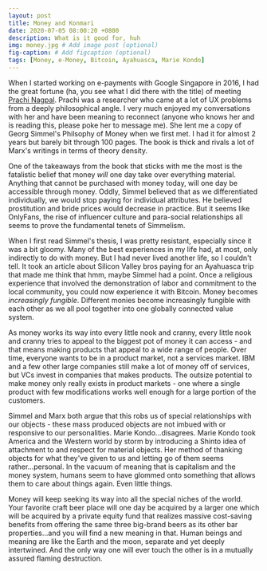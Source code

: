 ```yaml
---
layout: post
title: Money and Konmari
date: 2020-07-05 08:00:20 +0800
description: What is it good for, huh
img: money.jpg # Add image post (optional)
fig-caption: # Add figcaption (optional)
tags: [Money, e-Money, Bitcoin, Ayahuasca, Marie Kondo]
---
```


When I started working on e-payments with Google Singapore in 2016, I had the great fortune (ha, you see what I did there with the title) of meeting [Prachi Nagpal](https://www.linkedin.com/in/nagpalprachi/?originalSubdomain=in). Prachi was a researcher who came at a lot of UX problems from a deeply philosophical angle. I very much enjoyed my conversations with her and have been meaning to reconnect (anyone who knows her and is reading this, please poke her to message me). She lent me a copy of Georg Simmel's Philsophy of Money when we first met. I had it for almost 2 years but barely bit through 100 pages. The book is thick and rivals a lot of Marx's writings in terms of theory density.

One of the takeaways from the book that sticks with me the most is the fatalistic belief that money _will_ one day take over everything material. Anything that cannot be purchased with money today, will one day be accessible through money. Oddly, Simmel believed that as we differentiated individually, we would stop paying for individual attributes. He believed prostitution and bride prices would decrease in practice. But it seems like OnlyFans, the rise of influencer culture and para-social relationships all seems to prove the fundamental tenets of Simmelism.

When I first read Simmel's thesis, I was pretty resistant, especially since it was a bit gloomy. Many of the best experiences in my life had, at most, only indirectly to do with money. But I had never lived another life, so I couldn't tell. It took an article about Silicon Valley bros paying for an Ayahuasca trip that made me think that hmm, maybe Simmel had a point. Once a religious experience that involved the demonstration of labor and commitment to the local community, you could now experience it with Bitcoin. Money becomes _increasingly fungible_. Different monies become increasingly fungible with each other as we all pool together into one globally connected value system.

As money works its way into every little nook and cranny, every little nook and cranny tries to appeal to the biggest pot of money it can access - and that means making products that appeal to a wide range of people. Over time, everyone wants to be in a product market, not a services market. IBM and a few other large companies still make a lot of money off of services, but VCs invest in companies that makes products. The outsize potential to make money only really exists in product markets - one where a single product with few modifications works well enough for a large portion of the customers.

Simmel and Marx both argue that this robs us of special relationships with our objects - these mass produced objects are not imbued with or responsive to our personalities. Marie Kondo...disagrees. Marie Kondo took America and the Western world by storm by introducing a Shinto idea of attachment to and respect for material objects. Her method of thanking objects for what they've given to us and letting go of them seems rather...personal. In the vacuum of meaning that is capitalism and the money system, humans seem to have glommed onto something that allows them to care about things again. Even little things.

Money will keep seeking its way into all the special niches of the world. Your favorite craft beer place will one day be acquired by a larger one which will be acquired by a private equity fund that realizes massive cost-saving benefits from offering the same three big-brand beers as its other bar properties...and you will find a new meaning in that. Human beings and meaning are like the Earth and the moon, separate and yet deeply intertwined. And the only way one will ever touch the other is in a mutually assured flaming destruction.
